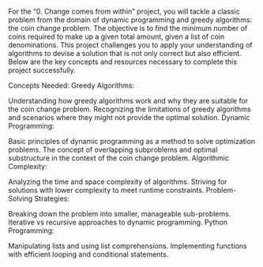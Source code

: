 For the “0. Change comes from within” project, you will tackle a classic problem from the domain of dynamic programming and greedy algorithms: the coin change problem. The objective is to find the minimum number of coins required to make up a given total amount, given a list of coin denominations. This project challenges you to apply your understanding of algorithms to devise a solution that is not only correct but also efficient. Below are the key concepts and resources necessary to complete this project successfully.


Concepts Needed:
Greedy Algorithms:


Understanding how greedy algorithms work and why they are suitable for the coin change problem.
Recognizing the limitations of greedy algorithms and scenarios where they might not provide the optimal solution.
Dynamic Programming:


Basic principles of dynamic programming as a method to solve optimization problems.
The concept of overlapping subproblems and optimal substructure in the context of the coin change problem.
Algorithmic Complexity:


Analyzing the time and space complexity of algorithms.
Striving for solutions with lower complexity to meet runtime constraints.
Problem-Solving Strategies:


Breaking down the problem into smaller, manageable sub-problems.
Iterative vs recursive approaches to dynamic programming.
Python Programming:


Manipulating lists and using list comprehensions.
Implementing functions with efficient looping and conditional statements.
